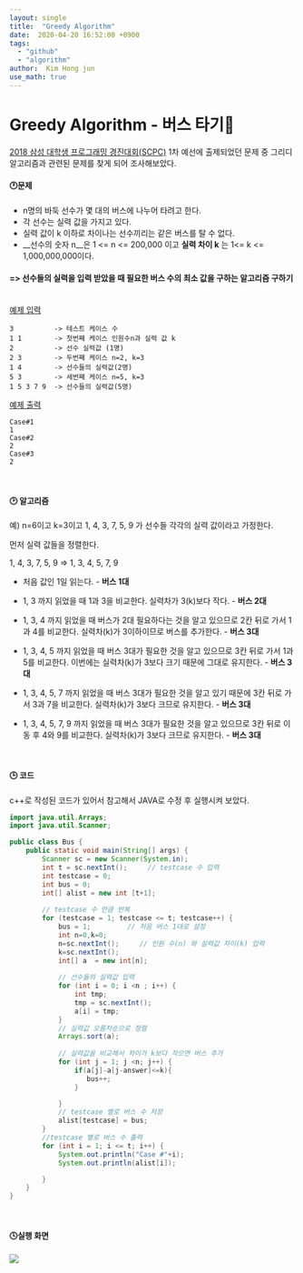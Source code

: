 ```yaml
---
layout: single 
title:  "Greedy Algorithm" 
date:  2020-04-20 16:52:00 +0900 
tags:
  - "github"
  - "algorithm"
author:  Kim Hong jun
use_math: true
---
```


# Greedy Algorithm - 버스 타기🚌

<u> 2018 삼성 대학생 프로그래밍 경진대회(SCPC)</u> 1차 예선에 출제되었던 문제 중 그리디 알고리즘과 관련된 문제를 찾게 되어 조사해보았다.

#### 🕐문제

- n명의 바둑 선수가 몇 대의 버스에 나누어 타려고 한다.
- 각 선수는 실력 값을 가지고 있다.
- 실력 값이 k 이하로 차이나는 선수끼리는 같은 버스를 탈 수 없다.
- __선수의 숫자 n__은 1 <= n <= 200,000 이고 __실력 차이 k__ 는 1<= k <= 1,000,000,000이다.<br>

#### => 선수들의 실력을 입력 받았을 때 필요한 버스 수의 최소 값을 구하는 알고리즘 구하기<br><br>

<u>예제 입력</u>

```
3          -> 테스트 케이스 수
1 1        -> 첫번째 케이스 인원수n과 실력 값 k
2          -> 선수 실력값 (1명)
2 3        -> 두번째 케이스 n=2, k=3
1 4        -> 선수들의 실력값(2명) 
5 3        -> 세번째 케이스 n=5, k=3
1 5 3 7 9  -> 선수들의 실력값(5명)
```

<u>예제 출력</u>

```
Case#1
1
Case#2
2
Case#3
2
```

<br>

#### 🕑 알고리즘

예) n=6이고 k=3이고 1, 4, 3, 7, 5, 9 가 선수들 각각의 실력 값이라고 가정한다.

먼저 실력 값들을 정렬한다.

1, 4, 3, 7, 5, 9 => 1, 3, 4, 5, 7, 9

- 처음 값인 1일 읽는다.     -   __버스 1대__
- 1, 3 까지 읽었을 때 1과 3을 비교한다. 실력차가 3(k)보다 작다.     -  __버스 2대__

- 1, 3, 4 까지 읽었을 때 버스가 2대 필요하다는 것을 알고 있으므로 2칸 뒤로 가서 1과 4를 비교한다. 실력차(k)가 3이하이므로 버스를 추가한다.     -  __버스 3대__ 
- 1, 3, 4, 5 까지 읽었을 때 버스 3대가 필요한 것을 알고 있으므로 3칸 뒤로 가서 1과 5를 비교한다. 이번에는 실력차(k)가 3보다 크기 때문에 그대로 유지한다.   -  __버스 3대__
- 1, 3, 4, 5, 7 까지 읽었을 때 버스 3대가 필요한 것을 알고 있기 때문에 3칸 뒤로 가서 3과 7을 비교한다. 실력차(k)가 3보다 크므로 유지한다.         -   __버스 3대__
- 1, 3, 4, 5, 7, 9 까지 읽었을 때 버스 3대가 필요한 것을 알고 있으므로 3칸 뒤로 이동 후 4와 9를 비교한다. 실력차(k)가 3보다 크므로 유지한다.     -   __버스 3대__

<br>



#### 🕒 코드

c++로 작성된 코드가 있어서 참고해서 JAVA로 수정 후 실행시켜 보았다.

```java
import java.util.Arrays;
import java.util.Scanner;

public class Bus {
    public static void main(String[] args) {
        Scanner sc = new Scanner(System.in);
        int t = sc.nextInt();     // testcase 수 입력
        int testcase = 0;
        int bus = 0;
        int[] alist = new int [t+1];
		
        // testcase 수 만큼 반복 
        for (testcase = 1; testcase <= t; testcase++) {
            bus = 1;         // 처음 버스 1대로 설정
            int n=0,k=0;
            n=sc.nextInt();     // 인원 수(n) 와 실력값 차이(k) 입력
            k=sc.nextInt();
            int[] a  = new int[n];
       
            // 선수들의 실력값 입력
            for (int i = 0; i <n ; i++) {
                int tmp;
                tmp = sc.nextInt();
                a[i] = tmp;
            }
            // 실력값 오름차순으로 정렬
            Arrays.sort(a);
            
            // 실력값을 비교해서 차이가 k보다 작으면 버스 추가
            for (int j = 1; j <n; j++) {
                if(a[j]-a[j-answer]<=k){
                   bus++;
                }

            }
            // testcase 별로 버스 수 저장
            alist[testcase] = bus;
        }
        //testcase 별로 버스 수 출력
        for (int i = 1; i <= t; i++) {
            System.out.println("Case #"+i);
            System.out.println(alist[i]);

        }
    }
}

```

<br>

#### 🕓실행 화면

![](C:\Users\82105\my-awesome-site\assets\picture\greedy_bus.png)



